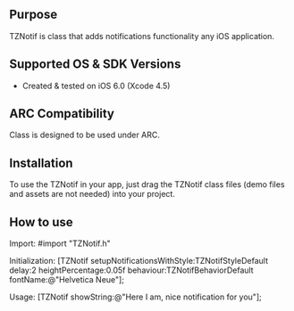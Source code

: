 Purpose
--------------
TZNotif is class that adds notifications functionality any iOS application.

Supported OS & SDK Versions
-----------------------------

* Created & tested on iOS 6.0 (Xcode 4.5)

ARC Compatibility
------------------

Class is designed to be used under ARC.

Installation
--------------

To use the TZNotif in your app, just drag the TZNotif class files (demo files and assets are not needed) into your project.

How to use
-----------
Import:
#import "TZNotif.h"

Initialization:
[TZNotif setupNotificationsWithStyle:TZNotifStyleDefault delay:2 heightPercentage:0.05f behaviour:TZNotifBehaviorDefault fontName:@"Helvetica Neue"];

Usage:
[TZNotif showString:@"Here I am, nice notification for you"];


